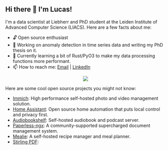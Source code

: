 ## Hi there 👋 I'm Lucas!

I'm a data scientist at Liebherr and PhD student at the Leiden Institute of Advanced Computer Science (LIACS). Here are a few facts about me:
- 🔓 Open source enthusiast
- 🔭 Working on anomaly detection in time series data and writing my PhD thesis on it.
- 🌱 Currently learning a bit of Rust/PyO3 to make my data processing functions more performant.
- 📫 How to reach me: [Email](mailto:l.ferreira.correia@liacs.leidenuniv.nl) | [LinkedIn](https://www.linkedin.com/in/lcs-crr/)

<p align="center">
  <a href="https://skillicons.dev">
    <img src="https://skillicons.dev/icons?i=py,tensorflow,pytorch,sklearn,matlab,rust,anaconda,git,github,latex,linux,ubuntu,windows,md" />
  </a>
</p>

Here are some cool open source projects you might not know:
- [Immich](https://github.com/immich-app/immich): High performance self-hosted photo and video management solution.
- [Home Assistant](https://github.com/home-assistant/core): Open source home automation that puts local control and privacy first. 
- [Audiobookshelf](https://github.com/advplyr/audiobookshelf): Self-hosted audiobook and podcast server.
- [Paperless-ngx](https://github.com/paperless-ngx/paperless-ngx): A community-supported supercharged document management system.
- [Mealie](https://github.com/mealie-recipes/mealie): A self-hosted recipe manager and meal planner.
- [Stirling PDF](https://github.com/Stirling-Tools/Stirling-PDF): 